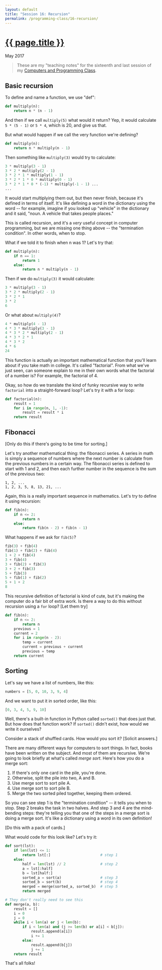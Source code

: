 ```yaml
---
layout: default
title: "Session 16: Recursion"
permalink: /programming-class/16-recursion/
---
```

<h1><a href="{{ page.permalink }}">{{ page.title }}</a></h1>
<p class="subtitle">May 2017</p>

> These are my "teaching notes" for the sixteenth and last session of my [Computers and Programming Class](/programming-class/).


Basic recursion
---------------

To define and name a function, we use "def":

```python
def multiply(n):
    return n * (n - 1)
```

And then if we call `multiply(5)` what would it return? Yep, it would calculate `5 * (5 - 1)` or `5 * 4`, which is 20, and give us that.

But what would happen if we call the very function we're defining?

```python
def multiply(n):
    return n * multiply(n - 1)
```

Then something like `multiply(3)` would try to calculate:

```python
3 * multiply(3 - 1)
3 * 2 * multiply(2 - 1)
3 * 2 * 1 * multiply(1 - 1)
3 * 2 * 1 * 0 * multiply(0 - 1)
3 * 2 * 1 * 0 * (-1) * multiply(-1 - 1) ...
...
```

It would start multiplying them out, but then never finish, because it's defined in terms of itself. It's like defining a word in the dictionary using the word -- for example, imagine if you looked up "vehicle" in the dictionary and it said, "noun. A vehicle that takes people places."

This is called recursion, and it's a *very* useful concept in computer programming, but we are missing one thing above -- the "termination condition". In other words, when to stop.

What if we told it to finish when n was 1? Let's try that:

```python
def multiply(n):
    if n == 1:
        return 1
    else:
        return n * multiply(n - 1)
```

Then if we do `multiply(3)` it would calculate:

```python
3 * multiply(3 - 1)
3 * 2 * multiply(2 - 1)
3 * 2 * 1
3 * 2
6
```

Or what about `multiply(4)`?

```python
4 * multiply(4 - 1)
4 * 3 * multiply(3 - 1)
4 * 3 * 2 * multiply(2 - 1)
4 * 3 * 2 * 1
4 * 3 * 2
4 * 6
24
```

This function is actually an important mathematical function that you'll learn about if you take math in college. It's called "factorial". From what we've just seen, can someone explain to me in their own words what the factorial of a number is? For example, the factorial of 4.

Okay, so how do we translate the kind of funky recursive way to write `factorial` into a straight-forward loop? Let's try it with a for loop:

```python
def factorial(n):
    result = 1
    for i in range(n, 1, -1):
        result = result * i
    return result
```

Fibonacci
---------

[Only do this if there's going to be time for sorting.]

Let's try another mathematical thing: the fibonacci series. A series in math is simply a sequence of numbers where the next number is calculate from the previous numbers in a certain way. The fibonacci series is defined to start with 1 and 2, and then each further number in the sequence is the sum of the previous two:

    1, 2, ...
    1, 2, 3, 5, 8, 13, 21, ...

Again, this is a really important sequence in mathematics. Let's try to define it using recursion:

```python
def fib(n):
    if n <= 2:
        return n
    else:
        return fib(n - 2) + fib(n - 1)
```

What happens if we ask for `fib(5)`?

```python
fib(3) + fib(4)
fib(1) + fib(2) + fib(4)
1 + 2 + fib(4)
3 + fib(4)
3 + fib(2) + fib(3)
3 + 2 + fib(3)
5 + fib(3)
5 + fib(1) + fib(2)
5 + 1 + 2
8
```

This recursive definition of factorial is kind of cute, but it's making the computer do a fair bit of extra work. Is there a way to do this without recursion using a `for` loop? [Let them try]

```python
def fib(n):
    if n <= 2:
        return n
    previous = 1
    current = 2
    for i in range(n - 2):
        temp = current
        current = previous + current
        previous = temp
    return current
```


Sorting
-------

Let's say we have a list of numbers, like this:

```python
numbers = [5, 0, 10, 3, 9, 4]
```

And we want to put it in sorted order, like this:

```python
[0, 3, 4, 5, 9, 10]
```

Well, there's a built-in function in Python called `sorted()` that does just that. But how does that function work? If `sorted()` didn't exist, how would we write it ourselves?

Consider a stack of shuffled cards. How would you sort it? [Solicit answers.]

There are many different ways for computers to sort things. In fact, books have been written on the subject. And most of them are recursive. We're going to look briefly at what's called *merge sort*. Here's how you do a merge sort:

1. If there's only one card in the pile, you're done.
2. Otherwise, split the pile into two, A and B.
3. Use merge sort to sort pile A.
4. Use merge sort to sort pile B.
5. Merge the two sorted piled together, keeping them ordered.

So you can see step 1 is the "termination condition" -- it tells you when to stop. Step 2 breaks the task in two halves. And step 3 and 4 are the mind-bending steps: they're telling you that one of the steps in a merge sort is doing a merge sort. It's like a dictionary using a word in its own definition!

[Do this with a pack of cards.]

What would code for this look like? Let's try it:

```python
def sort(lst):
    if len(lst) <= 1:
        return lst[:]                       # step 1
    else:
        half = len(lst) // 2                # step 2
        a = lst[:half]
        b = lst[half:]
        sorted_a = sort(a)                  # step 3
        sorted_b = sort(b)                  # step 4
        merged = merge(sorted_a, sorted_b)  # step 5
        return merged

# They don't really need to see this
def merge(a, b):
    result = []
    i = 0
    j = 0
    while i < len(a) or j < len(b):
        if i < len(a) and (j >= len(b) or a[i] < b[j]):
            result.append(a[i])
            i += 1
        else:
            result.append(b[j])
            j += 1
    return result
```

That's all folks!
